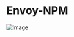 # Envoy-NPM

![Image](https://github.com/user-attachments/assets/b72b07be-d4ae-4496-93ae-058198b0d926)

